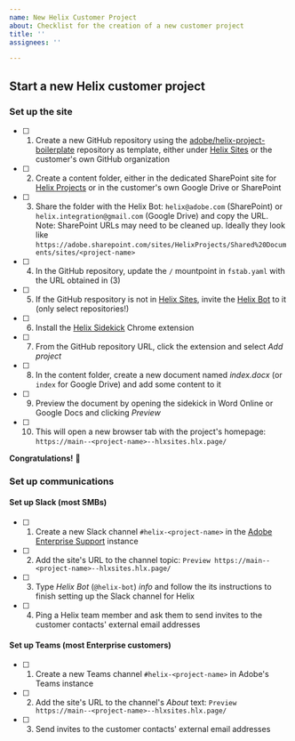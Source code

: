 ```yaml
---
name: New Helix Customer Project
about: Checklist for the creation of a new customer project
title: ''
assignees: ''

---
```


## Start a new Helix customer project

### Set up the site

- [ ] 1. Create a new GitHub repository using the [adobe/helix-project-boilerplate](https://github.com/adobe/helix-project-boilerplate) repository as template, either under [Helix Sites](https://github.com/organizations/hlxsites/repositories/new) or the customer's own GitHub organization
- [ ] 2. Create a content folder, either in the dedicated SharePoint site for [Helix Projects](https://adobe.sharepoint.com/sites/HelixProjects/Shared%20Documents/Forms/AllItems.aspx?id=%2Fsites%2FHelixProjects%2FShared%20Documents%2Fsites) or in the customer's own Google Drive or SharePoint
- [ ] 3. Share the folder with the Helix Bot: `helix@adobe.com` (SharePoint) or `helix.integration@gmail.com` (Google Drive) and copy the URL. Note: SharePoint URLs may need to be cleaned up. Ideally they look like `https://adobe.sharepoint.com/sites/HelixProjects/Shared%20Documents/sites/<project-name>`
- [ ] 4. In the GitHub repository, update the `/` mountpoint in `fstab.yaml` with the URL obtained in (3)
- [ ] 5. If the GitHub respository is not in [Helix Sites](https://github.com/organizations/hlxsites/repositories/new), invite the [Helix Bot](https://github.com/apps/helix-bot/installations/new) to it (only select repositories!)
- [ ] 6. Install the [Helix Sidekick](https://chrome.google.com/webstore/detail/helix-sidekick-beta/ccfggkjabjahcjoljmgmklhpaccedipo) Chrome extension
- [ ] 7. From the GitHub repository URL, click the extension and select _Add project_
- [ ] 8. In the content folder, create a new document named _index.docx_ (or `index` for Google Drive) and add some content to it
- [ ] 9. Preview the document by opening the sidekick in Word Online or Google Docs and clicking _Preview_
- [ ] 10. This will open a new browser tab with the project's homepage: `https://main--<project-name>--hlxsites.hlx.page/`

**Congratulations!** 🎉

### Set up communications

#### Set up Slack (most SMBs)

- [ ] 1. Create a new Slack channel `#helix-<project-name>` in the [Adobe Enterprise Support](https://adobeenterpri-izr7089.slack.com) instance
- [ ] 2. Add the site's URL to the channel topic: `Preview https://main--<project-name>--hlxsites.hlx.page/`
- [ ] 3. Type _Helix Bot_ (`@helix-bot`) _info_ and follow the its instructions to finish setting up the Slack channel for Helix
- [ ] 4. Ping a Helix team member and ask them to send invites to the customer contacts' external email addresses

#### Set up Teams (most Enterprise customers)

- [ ] 1. Create a new Teams channel `#helix-<project-name>` in Adobe's Teams instance
- [ ] 2. Add the site's URL to the channel's _About_ text: `Preview https://main--<project-name>--hlxsites.hlx.page/`
- [ ] 3. Send invites to the customer contacts' external email addresses
